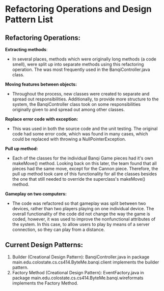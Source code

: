 # Refactoring Operations and Design Pattern List
## Refactoring Operations:
**Extracting methods**:
* In several places, methods which were originally long methods (a code smell), were split up into separate methods using this refactoring operation.  The was most frequently used in the BanqiController.java class.

**Moving features between objects:**
* Throughout the process, new classes were created to separate and spread out responsibilities.  Additionally, to provide more structure to the system, the BanqiController class took on some responsibilities originally given to and spread out among other classes.

**Replace error code with exception:**
* This was used in both the source code and the unit testing.  The original code had some error code, which was found in many cases, which could be replaced with throwing a NullPointerException.

**Pull up method:** 
* Each of the classes for the individual Banqi Game pieces had it's own makeMove() method.  Looking back on this later, the team found that all pieces had the same move, except for the Cannon piece.  Therefore, the pull up method took care of this functionality for all the classes besides the one that still needed to override the superclass's makeMove() method.

**Gameplay on two computers:**
* The code was refactored so that gameplay was split between two devices, rather than two players playing on one individual device.  The overall functionality of the code did not change the way the game is coded, however, it was used to improve the nonfunctional attributes of the system.  In this case, to allow users to play by means of a server connection, so they can play from a distance.

## Current Design Patterns:
1. Builder (Creational Design Pattern): BanqiController.java in 
package main.edu.colostate.cs.cs414.ByteMe.banqi.client implements the builder pattern.
2. Factory Method (Creational Design Pattern): EventFactory.java in package main.edu.colostate.cs.cs414.ByteMe.banqi.wireformats implements the Factory Method.
